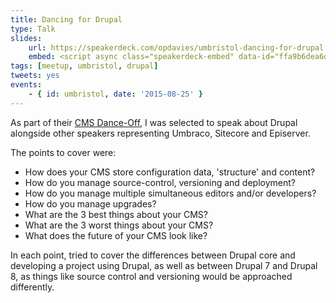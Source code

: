 ```yaml
---
title: Dancing for Drupal
type: Talk
slides:
    url: https://speakerdeck.com/opdavies/umbristol-dancing-for-drupal
    embed: <script async class="speakerdeck-embed" data-id="ffa9b6dea6dc4a8eb207b9982ed6e1bd" data-ratio="1.33333333333333" src="//speakerdeck.com/assets/embed.js"></script>
tags: [meetup, umbristol, drupal]
tweets: yes
events:
    - { id: umbristol, date: '2015-08-25' }
---
```

As part of their [CMS Dance-Off][1], I was selected to speak about Drupal alongside other speakers representing Umbraco, Sitecore and Episerver.

The points to cover were:

* How does your CMS store configuration data, 'structure' and content?
* How do you manage source-control, versioning and deployment?
* How do you manage multiple simultaneous editors and/or developers?
* How do you manage upgrades?
* What are the 3 best things about your CMS?
* What are the 3 worst things about your CMS?
* What does the future of your CMS look like?

In each point, tried to cover the differences between Drupal core and developing a project using Drupal, as well as between Drupal 7 and Drupal 8, as things like source control and versioning would be approached differently.

[1]: http://www.meetup.com/umBristol/events/223807592
